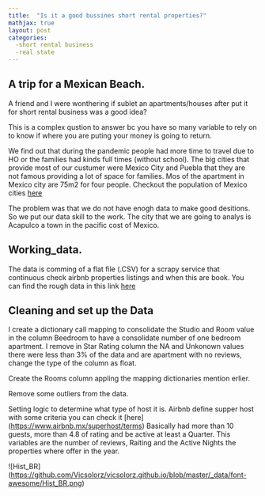 ```yaml
---
title:  "Is it a good bussines short rental properties?"
mathjax: true
layout: post
categories:
  -short rental business
  -real state
---
```


## A trip for a Mexican Beach.

A friend and I were wonthering if sublet an apartments/houses after put it for short rental business was a good idea? 

This is a complex qustion to answer bc you have so many variable to rely on to know if where you are puting your money is going to return. 

We find out that during the pandemic people had more time to travel due to HO or the families had kinds full times (without school). The big cities that provide most of our custumer were Mexico City and Puebla that they are not famous providing a lot of space for families. Mos of the apartment in Mexico city are 75m2 for four people. Checkout the population of Mexico cities [here](https://en.wikipedia.org/wiki/List_of_cities_in_Mexico)

The problem was that we do not have enogh data to make good desitions. So we put our data skill to the work. The city that we are going to analys is Acapulco a town in the pacific cost of Mexico.

## Working_data.

The data is comming of a flat file (.CSV) for a scrapy service that continuous check airbnb properties listings and when this are book. You can find the rough data in this link [here](https://github.com/Vicsolorz/vicsolorz.github.io/blob/master/_data/font-awesome/available_listings_table.csv)

## Cleaning and set up the Data 

I create a dictionary call mapping to consolidate the Studio and Room value in the column Beedroom to have a consolidate number of one bedroom apartment. I remove in Star Rating column the NA and Unkonown values there were less than 3% of the data and are apartment with no reviews, change the type of the column as float. 

Create the Rooms column appling the mapping dictionaries mention erlier. 

Remove some outliers from the data. 

Setting logic to determine what type of host it is. Airbnb define supper host with some criteria you can check it [here] (https://www.airbnb.mx/superhost/terms) Basically had more than 10 guests, more than 4.8 of rating and be active at least a Quarter. This variables are the number of reviews, Raiting and the Active Nights the properties where offer in the year. 

![Hist_BR] (https://github.com/Vicsolorz/vicsolorz.github.io/blob/master/_data/font-awesome/Hist_BR.png) 





